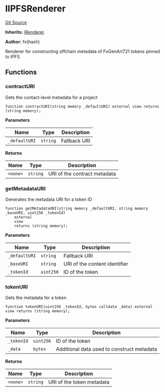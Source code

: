 # IIPFSRenderer
[Git Source](https://github.com/fxhash/fxhash-evm-contracts/blob/709c3bd5035ed7a7acc4391ca2a42cf2ad71efed/src/interfaces/IIPFSRenderer.sol)

**Inherits:**
[IRenderer](/src/interfaces/IRenderer.sol/interface.IRenderer.md)

**Author:**
fx(hash)

Renderer for constructing offchain metadata of FxGenArt721 tokens pinned to IPFS


## Functions
### contractURI

Gets the contact-level metadata for a project


```solidity
function contractURI(string memory _defaultURI) external view returns (string memory);
```
**Parameters**

|Name|Type|Description|
|----|----|-----------|
|`_defaultURI`|`string`|Fallback URI|

**Returns**

|Name|Type|Description|
|----|----|-----------|
|`<none>`|`string`|URI of the contract metadata|


### getMetadataURI

Generates the metadata URI for a token ID


```solidity
function getMetadataURI(string memory _defaultURI, string memory _baseURI, uint256 _tokenId)
    external
    view
    returns (string memory);
```
**Parameters**

|Name|Type|Description|
|----|----|-----------|
|`_defaultURI`|`string`|Fallback URI|
|`_baseURI`|`string`|URI of the content identifier|
|`_tokenId`|`uint256`|ID of the token|


### tokenURI

Gets the metadata for a token


```solidity
function tokenURI(uint256 _tokenId, bytes calldata _data) external view returns (string memory);
```
**Parameters**

|Name|Type|Description|
|----|----|-----------|
|`_tokenId`|`uint256`|ID of the token|
|`_data`|`bytes`|Additional data used to construct metadata|

**Returns**

|Name|Type|Description|
|----|----|-----------|
|`<none>`|`string`|URI of the token metadata|


